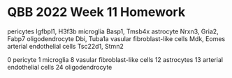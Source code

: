 # QBB 2022 Week 11 Homework

pericytes Igfbpl1, H3f3b
microglia	Basp1, Tmsb4x
astrocyte Nrxn3, Gria2, Fabp7
oligodendrocyte Dbi, Tuba1a
vasular fibroblast-like cells Mdk, Eomes
arterial endothelial cells Tsc22d1, Stmn2


0 pericyte
1 microglia
8 vasular fibroblast-like cells
12 astrocytes
13 arterial endothelial cells
24 oligodendrocyte
